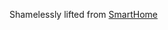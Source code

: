 Shamelessly lifted from [SmartHome](https://github.com/eirikwor/HomeAutomation/tree/master/Arduino/SmartHome)
